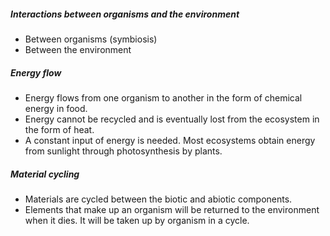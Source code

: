 ##### Interactions between organisms and the environment
- Between organisms (symbiosis)
- Between the environment

##### Energy flow
- Energy flows from one organism to another in the form of chemical energy in food.
- Energy cannot be recycled and is eventually lost from the ecosystem in the form of heat.
- A constant input of energy is needed. Most ecosystems obtain energy from sunlight through photosynthesis by plants.

##### Material cycling
- Materials are cycled between the biotic and abiotic components.
- Elements that make up an organism will be returned to the environment when it dies. It will be taken up by organism in a cycle.
